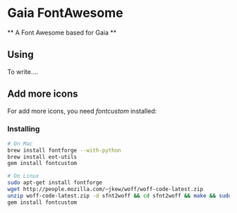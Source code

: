 
# Gaia FontAwesome

** A Font Awesome based for Gaia **



## Using
To write....


## Add more icons
For add more icons, you need _fontcustom_ installed:


### Installing

```sh
# On Mac
brew install fontforge --with-python
brew install eot-utils
gem install fontcustom

# On Linux
sudo apt-get install fontforge
wget http://people.mozilla.com/~jkew/woff/woff-code-latest.zip
unzip woff-code-latest.zip -d sfnt2woff && cd sfnt2woff && make && sudo mv sfnt2woff /usr/local/bin/
gem install fontcustom

```
